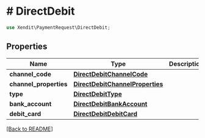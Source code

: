 # # DirectDebit


```php
use Xendit\PaymentRequest\DirectDebit;
```
## Properties

| Name | Type | Description | Examples | Notes |
| ------------ | ------------- | ------------- | ------------- | -------------|
| **channel_code** | [**DirectDebitChannelCode**](DirectDebitChannelCode.md) |  | null |  |
| **channel_properties** | [**DirectDebitChannelProperties**](DirectDebitChannelProperties.md) |  | null |  |
| **type** | [**DirectDebitType**](DirectDebitType.md) |  | null |  |
| **bank_account** | [**DirectDebitBankAccount**](DirectDebitBankAccount.md) |  | null |  [optional] |
| **debit_card** | [**DirectDebitDebitCard**](DirectDebitDebitCard.md) |  | null |  [optional] |


[[Back to README]](../../README.md)
